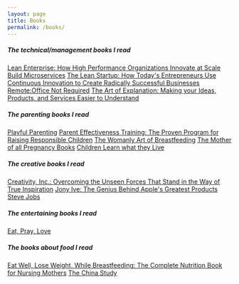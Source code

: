 ```yaml
---
layout: page
title: Books
permalink: /books/
---
```


##### The technical/management books I read

[Lean Enterprise: How High Performance Organizations Innovate at Scale][1]
[Build Microservices][2]
[The Lean Startup: How Today's Entrepreneurs Use Continuous Innovation to Create Radically Successful Businesses][3]
[Remote:Office Not Required][4]
[The Art of Explanation: Making your Ideas, Products, and Services Easier to Understand][5]

##### The parenting books I read

[Playful Parenting][6]
[Parent Effectiveness Training: The Proven Program for Raising Responsible Children][7]
[The Womanly Art of Breastfeeding][8]
[The Mother of all Pregnancy Books][9]
[Children Learn what they Live][10]

##### The creative books I read

[Creativity, Inc.: Overcoming the Unseen Forces That Stand in the Way of True Inspiration][11]
[Jony Ive: The Genius Behind Apple's Greatest Products][12]
[Steve Jobs][13]

##### The entertaining books I read

[Eat, Pray, Love][14]

##### The books about food I read

[Eat Well, Lose Weight, While Breastfeeding: The Complete Nutrition Book for Nursing Mothers][15]
[The China Study][16]

[1]:http://amzn.to/1pIMTEW
[2]:http://amzn.to/1T6Bf1T
[3]:http://amzn.to/1RyvOU1
[4]:http://amzn.to/1pIN6b4
[5]:http://amzn.to/1XNXEjJ
[6]:http://amzn.to/1T6Bs5c
[7]:http://amzn.to/1Uly3Ba
[8]:http://amzn.to/1pINp5J
[9]:http://amzn.to/1Ryw6tZ
[10]:http://amzn.to/1Rywado
[11]:http://amzn.to/1T6BI44
[12]:http://amzn.to/1UlyH1x
[13]:http://amzn.to/1XNYxss
[14]:http://amzn.to/1XO2HAH
[15]:http://amzn.to/1T6DOAW
[16]:http://amzn.to/1XO2Y6C
